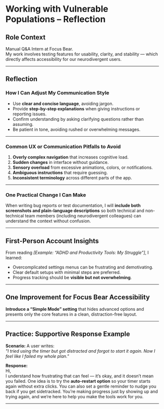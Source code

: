 # Working with Vulnerable Populations – Reflection

## Role Context

Manual Q&A Intern at Focus Bear.  
My work involves testing features for usability, clarity, and stability — which directly affects accessibility for our neurodivergent users.

---

## Reflection

### How I Can Adjust My Communication Style

- Use **clear and concise language**, avoiding jargon.
- Provide **step-by-step explanations** when giving instructions or reporting issues.
- Confirm understanding by asking clarifying questions rather than assuming.
- Be patient in tone, avoiding rushed or overwhelming messages.

---

### Common UX or Communication Pitfalls to Avoid

1. **Overly complex navigation** that increases cognitive load.
2. **Sudden changes** in interface without guidance.
3. **Sensory overload** from excessive animations, colors, or notifications.
4. **Ambiguous instructions** that require guessing.
5. **Inconsistent terminology** across different parts of the app.

---

### One Practical Change I Can Make

When writing bug reports or test documentation, I will **include both screenshots and plain-language descriptions** so both technical and non-technical team members (including neurodivergent colleagues) can understand the context without confusion.

---

## First-Person Account Insights

From reading _[Example: “ADHD and Productivity Tools: My Struggle”]_, I learned:

- Overcomplicated settings menus can be frustrating and demotivating.
- Clear default setups with minimal steps are preferred.
- Progress tracking should be **visible but not overwhelming**.

---

## One Improvement for Focus Bear Accessibility

**Introduce a “Simple Mode” setting** that hides advanced options and presents only the core features in a clean, distraction-free layout.

---

## Practice: Supportive Response Example

**Scenario:** A user writes:  
_"I tried using the timer but got distracted and forgot to start it again. Now I feel like I failed my whole plan."_

**Response:**  
Hi,  
I understand how frustrating that can feel — it’s okay, and it doesn’t mean you failed. One idea is to try the **auto-restart option** so your timer starts again without extra clicks. You can also set a gentle reminder to nudge you back if you get sidetracked. You’re making progress just by showing up and trying again, and we’re here to help you make the tools work for you.

---
